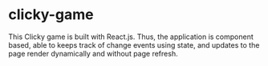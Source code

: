 # clicky-game
This Clicky game is built with React.js. Thus, the application is component based, able to keeps track of change events using state, and updates to the page render dynamically and without page refresh.
